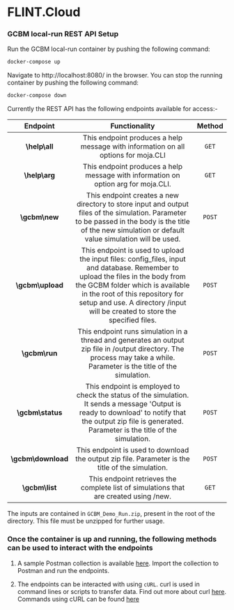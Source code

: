 # FLINT.Cloud
 
### GCBM local-run REST API Setup  
 
Run the GCBM local-run container by pushing the following command:

```bash
docker-compose up
```

Navigate to http://localhost:8080/ in the browser. You can stop the running container by pushing the following command:

```bash
docker-compose down
```

Currently the REST API has the following endpoints available for access:-
 
|      Endpoint     | Functionality | Method | 
| :----------------: | :----------------: | :----------------: | 
|   **\help\all**    | This endpoint produces a help message with information on all options for moja.CLI | `GET`
|   **\help\arg**    |  This endpoint produces a help message with information on option arg for moja.CLI. | `GET`
|   **\gcbm\new**    |  This endpoint creates a new directory to store input and output files of the simulation. Parameter to be passed in the body is the title of the new simulation or default value simulation will be used.   | `POST` |
|  **\gcbm\upload**  | This endpoint is used to upload the input files: config_files, input and database. Remember to upload the files in the body from the GCBM folder which is available in the root of this repository for setup and use. A directory /input will be created to store the specified files. | `POST` |
| **\gcbm\run**  |  This endpoint runs simulation in a thread and generates an output zip file in /output directory. The process may take a while. Parameter is the title of the simulation. | `POST` |
|  **\gcbm\status**  | This endpoint is employed to check the status of the simulation. It sends a message 'Output is ready to download' to notify that the output zip file is generated. Parameter is the title of the simulation. | `POST`
|  **\gcbm\download**  | This endpoint is used to download the output zip file. Parameter is the title of the simulation. | `POST`
|  **\gcbm\list**  | This endpoint retrieves the complete list of simulations that are created using /new.  | `GET`

The inputs are contained in `GCBM_Demo_Run.zip`, present in the root of the directory. This file must be unzipped for further usage.

<h3> Once the container is up and running, the following methods can be used to interact with the endpoints </h3>

1. A sample Postman collection is available [here](https://github.com/nynaalekhya/FLINT.Cloud/blob/local-gcbm-run/rest_local_run/local_run.postman_collection). Import the collection to Postman and run the endpoints.

2. The endpoints can be interacted with using `cURL`. 
curl is used in command lines or scripts to transfer data. Find out more about curl [here](https://curl.se/). Commands using cURL can be found [here](curl.md)

